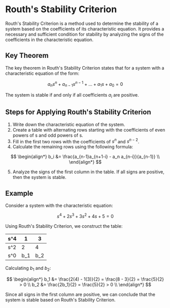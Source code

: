 

# Routh's Stability Criterion

Routh's Stability Criterion is a method used to determine the stability of a system based on the coefficients of its characteristic equation. It provides a necessary and sufficient condition for stability by analyzing the signs of the coefficients in the characteristic equation.

## Key Theorem
The key theorem in Routh's Stability Criterion states that for a system with a characteristic equation of the form:

$$
a_ns^n + a_{n-1}s^{n-1} + \ldots + a_1s + a_0 = 0
$$

The system is stable if and only if all coefficients $a_i$ are positive.

## Steps for Applying Routh's Stability Criterion

1. Write down the characteristic equation of the system.
2. Create a table with alternating rows starting with the coefficients of even powers of s and odd powers of s.
3. Fill in the first two rows with the coefficients of $s^n$ and $s^{n-2}$.
4. Calculate the remaining rows using the following formula:

$$
\begin{align*}
b_i &= \frac{a_{n-1}a_{n+1-i} - a_n a_{n-i}}{a_{n-1}} \\
\end{align*}
$$

5. Analyze the signs of the first column in the table. If all signs are positive, then the system is stable.

## Example

Consider a system with the characteristic equation:

$$
s^4 + 2s^3 + 3s^2 + 4s + 5 = 0
$$

Using Routh's Stability Criterion, we construct the table:

| s^4 | 1 | 3 |
|-----|---|---|
| s^2 | 2 | 4 |
| s^0 | b_1 | b_2 |

Calculating $b_1$ and $b_2$:

$$
\begin{align*}
b_1 &= \frac{2(4) - 1(3)}{2} = \frac{8 - 3}{2} = \frac{5}{2} > 0 \\
b_2 &= \frac{2b_1}{2} = \frac{5}{2} > 0 \\
\end{align*}
$$

Since all signs in the first column are positive, we can conclude that the system is stable based on Routh's Stability Criterion.
